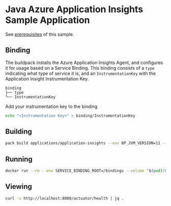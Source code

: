 # Java Azure Application Insights Sample Application

See [prerequisites](https://paketo.io/docs/howto/java/#prerequisites) of this sample.

## Binding

The buildpack installs the Azure Application Insights Agent, and configures it for usage based on a Service Binding.  This binding consists of a `type` indicating what type of service it is, and an `InstrumentationKey` with the Application Insight Instrumentation Key.

```plain
binding
├── type
└── InstrumentationKey
```

Add your instrumentation key to the binding

```bash
echo "<Instrumentation Key>" > binding/InstrumentationKey
```

## Building

```bash
pack build applications/application-insights --env BP_JVM_VERSION=11 --volume "$(pwd)/binding:/platform/bindings/application-insights"
```

## Running

```bash
docker run --rm --env SERVICE_BINDING_ROOT=/bindings --volume "$(pwd)/binding:/bindings/application" --tty --publish 8080:8080 applications/application-insights
```

## Viewing

```bash
curl -s http://localhost:8080/actuator/health | jq .
```
